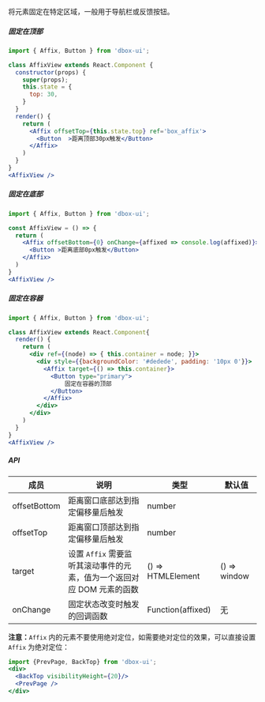 
将元素固定在特定区域，一般用于导航栏或反馈按钮。

##### **固定在顶部**
```jsx
import { Affix, Button } from 'dbox-ui';

class AffixView extends React.Component {
  constructor(props) {
    super(props);
    this.state = {
      top: 30,
    }
  }
  render() {
    return (
      <Affix offsetTop={this.state.top} ref='box_affix'>
        <Button  >距离顶部30px触发</Button>
      </Affix>
    )
  }
}
<AffixView />
```
##### **固定在底部**
```jsx
import { Affix, Button } from 'dbox-ui';

const AffixView = () => {
  return (
    <Affix offsetBottom={0} onChange={affixed => console.log(affixed)}>
      <Button >距离底部0px触发</Button>
    </Affix>
  )
}
<AffixView />
```

##### **固定在容器**
```jsx
import { Affix, Button } from 'dbox-ui';

class AffixView extends React.Component{
  render() {
    return (
      <div ref={(node) => { this.container = node; }}>
        <div style={{backgroundColor: '#dedede', padding: '10px 0'}}>
          <Affix target={() => this.container}>
            <Button type="primary">
                固定在容器的顶部
            </Button>
          </Affix>
        </div>
      </div>
    )
  }
}
<AffixView />
```
##### **API**

| 成员 | 说明 | 类型 | 默认值 |
| --- | --- | --- | --- |
| offsetBottom | 距离窗口底部达到指定偏移量后触发 | number |  |
| offsetTop | 距离窗口顶部达到指定偏移量后触发 | number |  |
| target | 设置 `Affix` 需要监听其滚动事件的元素，值为一个返回对应 DOM 元素的函数 | () => HTMLElement | () => window |
| onChange | 固定状态改变时触发的回调函数 | Function(affixed) | 无 |

**注意：**`Affix` 内的元素不要使用绝对定位，如需要绝对定位的效果，可以直接设置 `Affix` 为绝对定位：

```jsx noeditor
import {PrevPage, BackTop} from 'dbox-ui';
<div>
  <BackTop visibilityHeight={20}/>
  <PrevPage />
</div>
```
